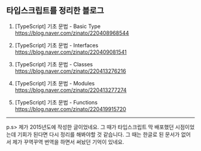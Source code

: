 ## 타입스크립트를 정리한 블로그
1. [TypeScript] 기초 문법 - Basic Type <br />
<https://blog.naver.com/zinato/220408968544>

2. [TypeScript] 기초 문법 - Interfaces <br />
<https://blog.naver.com/zinato/220409081541>

3. [TypeScript] 기초 문법 - Classes <br />
<https://blog.naver.com/zinato/220413276216>

4. [TypeScript] 기초 문법 - Modules <br />
<https://blog.naver.com/zinato/220413277274>

5. [TypeScript] 기초 문법 - Functions <br />
<https://blog.naver.com/zinato/220419915720>

* * * 
p.s> 제가 2015년도에 작성한 글이었네요. 그 때가 타입스크립트 막 배포했던 시점이었는데 기회가 된다면 다시 정리를 해봐야할 것 같습니다. 
그 때는 한글로 된 문서가 없어서 제가 꾸역꾸역 번역을 하면서 써놨던 기억이 있네요. 



